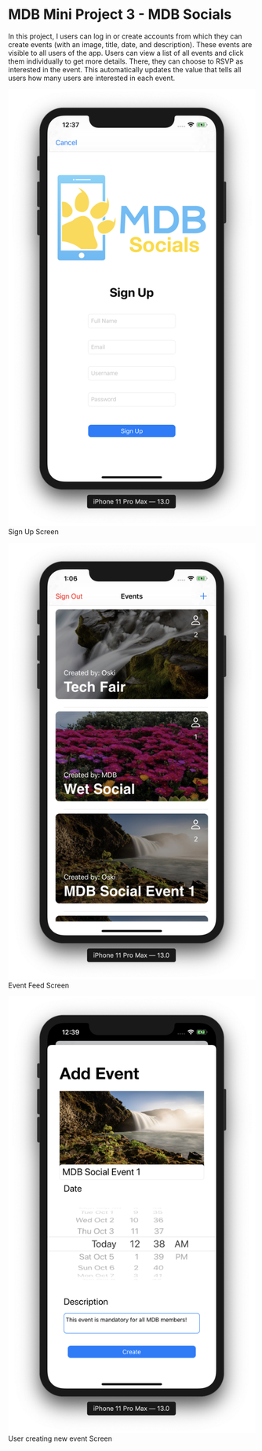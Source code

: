 # MDB Mini Project 3 - MDB Socials

In this project, I users can log in or create accounts from which they can create events (with an image, title, date, and description). These events are visible to all users of the app. Users can view a list of all events and click them individually to get more details. There, they can choose to RSVP as interested in the event. This automatically updates the value that tells all users how many users are interested in each event.

![](screenshots/signUpScreen.png)
Sign Up Screen

![](screenshots/eventListScreen.png)
Event Feed Screen

![](screenshots/createEventScreen.png)
User creating new event Screen
